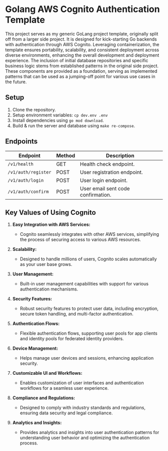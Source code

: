 # Golang AWS Cognito Authentication Template

This project serves as my generic GoLang project template, originally split off from a larger side project. It is designed for kick-starting Go backends with authentication through AWS Cognito. Leveraging containerization, the template ensures portability, scalability, and consistent deployment across diverse environments, enhancing the overall development and deployment experience. The inclusion of initial database repositories and specific business logic stems from established patterns in the original side project. These components are provided as a foundation, serving as implemented patterns that can be used as a jumping-off point for various use cases in the future.

## Setup

1. Clone the repository.
2. Setup environment variables: `cp dev.env .env`
3. Install dependencies using `go mod download`.
4. Build & run the server and database using `make re-compose`.

## Endpoints

| Endpoint            | Method | Description                        |
| ------------------- | ------ | ---------------------------------- |
| `/v1/health`        | GET    | Health check endpoint.             |
| `/v1/auth/register` | POST   | User registration endpoint.        |
| `/v1/auth/login`    | POST   | User login endpoint.               |
| `/v1/auth/confirm`  | POST   | User email sent code confirmation. |

## Key Values of Using Cognito

1. **Easy Integration with AWS Services:**

   - Cognito seamlessly integrates with other AWS services, simplifying the process of securing access to various AWS resources.

2. **Scalability:**

   - Designed to handle millions of users, Cognito scales automatically as your user base grows.

3. **User Management:**

   - Built-in user management capabilities with support for various authentication mechanisms.

4. **Security Features:**

   - Robust security features to protect user data, including encryption, secure token handling, and multi-factor authentication.

5. **Authentication Flows:**

   - Flexible authentication flows, supporting user pools for app clients and identity pools for federated identity providers.

6. **Device Management:**

   - Helps manage user devices and sessions, enhancing application security.

7. **Customizable UI and Workflows:**

   - Enables customization of user interfaces and authentication workflows for a seamless user experience.

8. **Compliance and Regulations:**

   - Designed to comply with industry standards and regulations, ensuring data security and legal compliance.

9. **Analytics and Insights:**
   - Provides analytics and insights into user authentication patterns for understanding user behavior and optimizing the authentication process.
